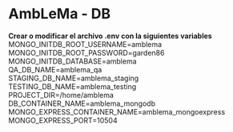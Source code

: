 # AmbLeMa - DB
**Crear o modificar el archivo .env con la siguientes variables**  
MONGO_INITDB_ROOT_USERNAME=amblema  
MONGO_INITDB_ROOT_PASSWORD=garden86  
MONGO_INITDB_DATABASE=amblema  
QA_DB_NAME=amblema_qa  
STAGING_DB_NAME=amblema_staging  
TESTING_DB_NAME=amblema_testing  
PROJECT_DIR=/home/amblema  
DB_CONTAINER_NAME=amblema_mongodb  
MONGO_EXPRESS_CONTAINER_NAME=amblema_mongoexpress  
MONGO_EXPRESS_PORT=10504  
